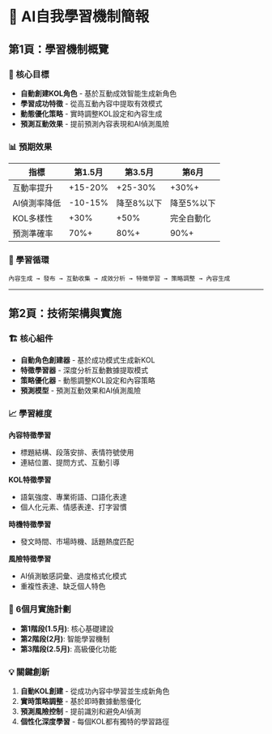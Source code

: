 # 🧠 AI自我學習機制簡報

## 第1頁：學習機制概覽

### 🎯 核心目標
- **自動創建KOL角色** - 基於互動成效智能生成新角色
- **學習成功特徵** - 從高互動內容中提取有效模式  
- **動態優化策略** - 實時調整KOL設定和內容生成
- **預測互動效果** - 提前預測內容表現和AI偵測風險

### 📊 預期效果
| 指標 | 第1.5月 | 第3.5月 | 第6月 |
|------|---------|---------|-------|
| 互動率提升 | +15-20% | +25-30% | +30%+ |
| AI偵測率降低 | -10-15% | 降至8%以下 | 降至5%以下 |
| KOL多樣性 | +30% | +50% | 完全自動化 |
| 預測準確率 | 70%+ | 80%+ | 90%+ |

### 🔄 學習循環
```
內容生成 → 發布 → 互動收集 → 成效分析 → 特徵學習 → 策略調整 → 內容生成
```

---

## 第2頁：技術架構與實施

### 🏗️ 核心組件
- **自動角色創建器** - 基於成功模式生成新KOL
- **特徵學習器** - 深度分析互動數據提取模式
- **策略優化器** - 動態調整KOL設定和內容策略
- **預測模型** - 預測互動效果和AI偵測風險

### 📈 學習維度
**內容特徵學習**
- 標題結構、段落安排、表情符號使用
- 連結位置、提問方式、互動引導

**KOL特徵學習**  
- 語氣強度、專業術語、口語化表達
- 個人化元素、情感表達、打字習慣

**時機特徵學習**
- 發文時間、市場時機、話題熱度匹配

**風險特徵學習**
- AI偵測敏感詞彙、過度格式化模式
- 重複性表達、缺乏個人特色

### 🚀 6個月實施計劃
- **第1階段(1.5月)**: 核心基礎建設
- **第2階段(2月)**: 智能學習機制  
- **第3階段(2.5月)**: 高級優化功能

### 💡 關鍵創新
1. **自動KOL創建** - 從成功內容中學習並生成新角色
2. **實時策略調整** - 基於即時數據動態優化
3. **預測風險控制** - 提前識別和避免AI偵測
4. **個性化深度學習** - 每個KOL都有獨特的學習路徑
